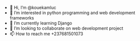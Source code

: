 - 👋 Hi, I’m @kouekamluc 
- 👀 I’m interested in python programming and web development frameworks 
- 🌱 I’m currently learning Django 
- 💞️ I’m looking to collaborate on web development project 
- 📫 How to reach me +237681501073

<!---
kouekamluc/kouekamluc is a ✨ special ✨ repository because its `README.md` (this file) appears on your GitHub profile.
You can click the Preview link to take a look at your changes.
--->
